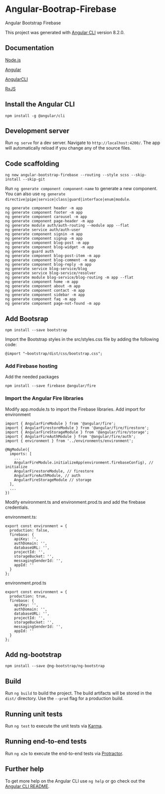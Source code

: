 # Angular-Bootrap-Firebase

Angular Bootstrap Firebase

This project was generated with [Angular CLI](https://github.com/angular/angular-cli) version 8.2.0.

## Documentation

[Node.js](https://nodejs.org/en/docs/)

[Angular](https://angular.io/)

[AngularCLI](https://cli.angular.io/)

[RxJS](http://reactivex.io/rxjs/)

## Install the Angular CLI

```
npm install -g @angular/cli
```


## Development server

Run `ng serve` for a dev server. Navigate to `http://localhost:4200/`. The app will automatically reload if you change any of the source files.

## Code scaffolding

```
ng new angular-bootstrap-firebase --routing --style scss --skip-install --skip-git
```

Run `ng generate component component-name` to generate a new component. You can also use `ng generate directive|pipe|service|class|guard|interface|enum|module`.

```
ng generate component header -m app
ng generate component footer -m app
ng generate component carousel -m app
ng generate component page-header -m app
ng generate module auth/auth-routing --module app --flat
ng generate service auth/auth-user
ng generate component signin -m app
ng generate component signup -m app
ng generate component blog-post -m app
ng generate component blog-widget -m app
ng generate guard auth
ng generate component blog-post-item -m app
ng generate component blog-comment -m app
ng generate component blog-reply -m app
ng generate service blog-service/blog 
ng generate service blog-service/resolver 
ng generate module blog-service/blog-routing -m app --flat
ng generate component home -m app
ng generate component about -m app
ng generate component contact -m app
ng generate component sidebar -m app
ng generate component faq -m app
ng generate component page-not-found -m app
```

## Add Bootsrap

```
npm install --save bootstrap
```

Import the Bootstrap styles in the src/styles.css file by adding the following code:

```
@import "~bootstrap/dist/css/bootstrap.css";  
```

### Add Firebase hosting

Add the needed packages

```
npm install --save firebase @angular/fire 
```

### Import the Angular Fire libraries

Modify app.module.ts to import the Firebase libraries. Add import for environment

```
import { AngularFireModule } from '@angular/fire';
import { AngularFirestoreModule } from '@angular/fire/firestore';
import { AngularFireStorageModule } from '@angular/fire/storage';
import { AngularFireAuthModule } from '@angular/fire/auth';
import { environment } from '../environments/environment';

@NgModule({
  imports: [
    ...
    AngularFireModule.initializeApp(environment.firebaseConfig), // initialize
    AngularFirestoreModule, // firestore
    AngularFireAuthModule, // auth
    AngularFireStorageModule // storage
  ],
  ...
})  
```

Modify environment.ts and environment.prod.ts and add the firebase credentials.

environment.ts:
```
export const environment = {
  production: false,
  firebase: {
    apiKey: '',
    authDomain: '',
    databaseURL: '',
    projectId: '',
    storageBucket: '',
    messagingSenderId: '',
    appId: ''
  }
};
```

environment.prod.ts

```
export const environment = {
  production: true,
  firebase: {
    apiKey: '',
    authDomain: '',
    databaseURL: '',
    projectId: '',
    storageBucket: '',
    messagingSenderId: '',
    appId: ''
  }
};
```

## Add ng-bootstrap

```
npm install --save @ng-bootstrap/ng-bootstrap
```

## Build

Run `ng build` to build the project. The build artifacts will be stored in the `dist/` directory. Use the `--prod` flag for a production build.

## Running unit tests

Run `ng test` to execute the unit tests via [Karma](https://karma-runner.github.io).

## Running end-to-end tests

Run `ng e2e` to execute the end-to-end tests via [Protractor](http://www.protractortest.org/).

## Further help

To get more help on the Angular CLI use `ng help` or go check out the [Angular CLI README](https://github.com/angular/angular-cli/blob/master/README.md).
